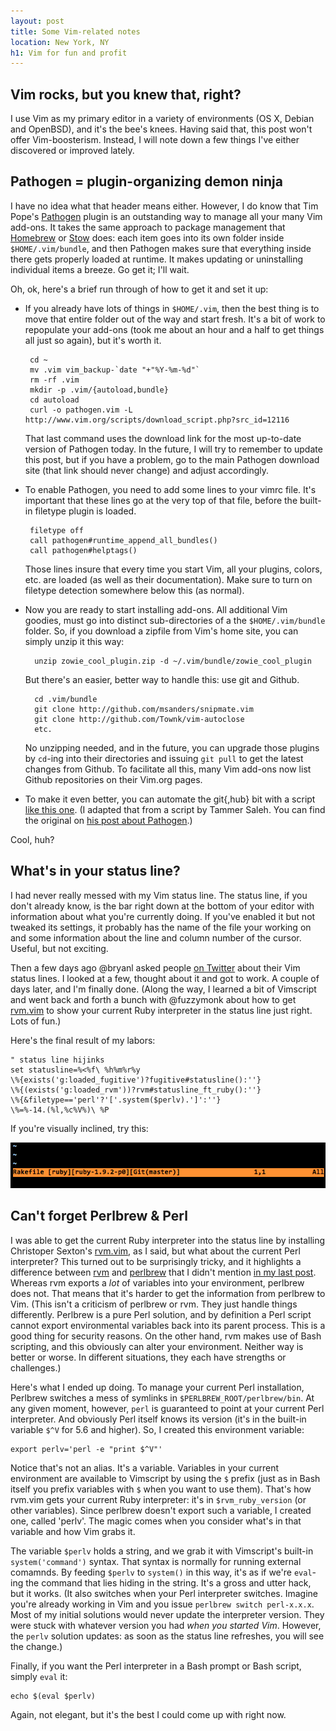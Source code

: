```yaml
---
layout: post
title: Some Vim-related notes
location: New York, NY
h1: Vim for fun and profit
---
```


## Vim rocks, but you knew that, right?

I use Vim as my primary editor in a variety of environments (OS X, Debian and OpenBSD), and it's the bee's knees. Having said that, this post won't offer Vim-boosterism. Instead, I will note down a few things I've either discovered or improved lately.

## Pathogen = plugin-organizing demon ninja

I have no idea what that header means either. However, I do know that Tim Pope's [Pathogen][pathogen] plugin is an outstanding way to manage all your many Vim add-ons. It takes the same approach to package management that [Homebrew][homebrew] or [Stow][stow] does: each item goes into its own folder inside `$HOME/.vim/bundle`, and then Pathogen makes sure that everything inside there gets properly loaded at runtime. It makes updating or uninstalling individual items a breeze. Go get it; I'll wait.

[homebrew]: http://mxcl.github.com/homebrew/
[stow]: http://www.gnu.org/software/stow/

Oh, ok, here's a brief run through of how to get it and set it up:

+  If you already have lots of things in `$HOME/.vim`, then the best thing is to move that entire folder out of the way and start fresh. It's a bit of work to repopulate your add-ons (took me about an hour and a half to get things all just so again), but it's worth it.

        cd ~
        mv .vim vim_backup-`date "+"%Y-%m-%d"`
        rm -rf .vim
        mkdir -p .vim/{autoload,bundle}
        cd autoload
        curl -o pathogen.vim -L http://www.vim.org/scripts/download_script.php?src_id=12116

    That last command uses the download link for the most up-to-date version of Pathogen today. In the future, I will try to remember to update this post, but if you have a problem, go to the main Pathogen download site (that link should never change) and adjust accordingly.

+  To enable Pathogen, you need to add some lines to your vimrc file. It's important that these lines go at the very top of that file, before the built-in filetype plugin is loaded.

        filetype off
        call pathogen#runtime_append_all_bundles()
        call pathogen#helptags()

    Those lines insure that every time you start Vim, all your plugins, colors, etc. are loaded (as well as their documentation). Make sure to turn on filetype detection somewhere below this (as normal).

+ Now you are ready to start installing add-ons. All additional Vim goodies, must go into distinct sub-directories of a the `$HOME/.vim/bundle` folder. So, if you download a zipfile from Vim's home site, you can simply unzip it this way:

        unzip zowie_cool_plugin.zip -d ~/.vim/bundle/zowie_cool_plugin

    But there's an easier, better way to handle this: use git and Github.

        cd .vim/bundle
        git clone http://github.com/msanders/snipmate.vim
        git clone http://github.com/Townk/vim-autoclose
        etc.

    No unzipping needed, and in the future, you can upgrade those plugins by `cd`-ing into their directories and issuing `git pull` to get the latest changes from Github. To facilitate all this, many Vim add-ons now list Github repositories on their Vim.org pages.

+  To make it even better, you can automate the git{,hub} bit with a script [like this one][gist]. (I adapted that from a script by Tammer Saleh. You can find the original on [his post about Pathogen][tsaleh].)

Cool, huh?

[pathogen]: http://www.vim.org/scripts/script.php?script_id=2332
[gist]: http://gist.github.com/455162
[tsaleh]: http://tammersaleh.com/posts/the-modern-vim-config-with-pathogen

## What's in your status line?

I had never really messed with my Vim status line. The status line, if you don't already know, is the bar right down at the bottom of your editor with information about what you're currently doing. If you've enabled it but not tweaked its settings, it probably has the name of the file your working on and some information about the line and column number of the cursor. Useful, but not exciting.

Then a few days ago @bryanl asked people [on Twitter][tweet] about their Vim status lines. I looked at a few, thought about it and got to work. A couple of days later, and I'm finally done. (Along the way, I learned a bit of Vimscript and went back and forth a bunch with @fuzzymonk about how to get [rvm.vim][rvm.vim] to show your current Ruby interpreter in the status line just right. Lots of fun.)

Here's the final result of my labors:

    " status line hijinks
    set statusline=%<%f\ %h%m%r%y
    \%{exists('g:loaded_fugitive')?fugitive#statusline():''}
    \%{(exists('g:loaded_rvm'))?rvm#statusline_ft_ruby():''}
    \%{&filetype=='perl'?'['.system($perlv).']':''}
    \%=%-14.(%l,%c%V%)\ %P

If you're visually inclined, try this: 

![My groovy status line](/images/vim-status.jpg "This is _so_ meta, man...")

[tweet]: http://twitter.com/bryanl/status/17013225815
[rvm.vim]: http://github.com/csexton/rvm.vim

## Can't forget Perlbrew & Perl

I was able to get the current Ruby interpreter into the status line by installing Christoper Sexton's [rvm.vim][rvm.vim], as I said, but what about the current Perl interpreter? This turned out to be surprisingly tricky, and it highlights a difference between [rvm][rvm] and [perlbrew][perlbrew] that I didn't mention [in my last post][post]. Whereas rvm exports a _lot_ of variables into your environment, perlbrew does not. That means that it's harder to get the information from perlbrew to Vim. (This isn't a criticism of perlbrew or rvm. They just handle things differently. Perlbrew is a pure Perl solution, and by definition a Perl script cannot export environmental variables back into its parent process. This is a good thing for security reasons. On the other hand, rvm makes use of Bash scripting, and this obviously can alter your environment. Neither way is better or worse. In different situations, they each have strengths or challenges.)

Here's what I ended up doing. To manage your current Perl installation, Perlbrew switches a mess of symlinks in `$PERLBREW_ROOT/perlbrew/bin`. At any given moment, however, `perl` is guaranteed to point at your current Perl interpreter. And obviously Perl itself knows its version (it's in the built-in variable `$^V` for 5.6 and higher). So, I created this environment variable:

    export perlv='perl -e "print $^V"'

Notice that's not an alias. It's a variable. Variables in your current environment are available to Vimscript by using the `$` prefix (just as in Bash itself you prefix variables with `$` when you want to use them). That's how rvm.vim gets your current Ruby interpreter: it's in `$rvm_ruby_version` (or other variables). Since perlbrew doesn't export such a variable, I created one, called 'perlv'. The magic comes when you consider what's in that variable and how Vim grabs it.

The variable `$perlv` holds a string, and we grab it with Vimscript's built-in `system('command')` syntax. That syntax is normally for running external comamnds. By feeding `$perlv` to `system()` in this way, it's as if we're `eval`-ing the command that lies hiding in the string. It's a gross and utter hack, but it works. (It also switches when your Perl interpreter switches. Imagine you're already working in Vim and you issue `perlbrew switch perl-x.x.x`. Most of my initial solutions would never update the interpreter version. They were stuck with whatever version you had _when you started Vim_. However, the `perlv` solution updates: as soon as the status line refreshes, you will see the change.)

Finally, if you want the Perl interpreter in a Bash prompt or Bash script, simply `eval` it:

    echo $(eval $perlv)

Again, not elegant, but it's the best I could come up with right now.

[rvm]: http://rvm.beginrescueend.com/
[perlbrew]: http://search.cpan.org/perldoc?App::perlbrew
[post]: http://ithaca.arpinum.org/2010/06/13/rvm-and-perlbrew.html
